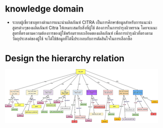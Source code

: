 # knowledge domain
* ระบบผู้เชี่ยวชาญทางด้านการแนะนำผลิตภัณฑ์ CITRA เป็นการศึกษาข้อมูลสำหรับการแนะนำสูตรต่างๆของผลิตภัณฑ์ Citra ให้เหมาะสมกับสิ่งที่ผู้ใช้ ต้องการในการบำรุงผิวพรรณ โดยจะแนะสูตรที่ตรงตามความต้องการของผู้ใช้พร้อมรายละเอียดของผลิตภัณฑ์ เพื่อการบำรุงผิวที่ตรงตามวัตถุประสงค์ของผู้ใช้ จะได้ใช้ข้อมูลที่ได้นี้ประกอบกับการตัดสินใจในการเลือกซื้อ 

#	Design the hierarchy relation
![cover](hierarchy.png)
